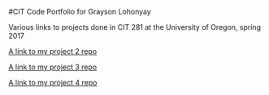 #CIT Code Portfolio for Grayson Lohonyay

Various links to projects done in CIT 281 at the University of Oregon, spring 2017

[A link to my project 2 repo](https://uo-cit.github.io/p2-17S-graysonl/)

[A link to my project 3 repo](https://uo-cit.github.io/p3-17s-graysonl/)

[A link to my project 4 repo](https://uo-cit.github.io/p4-17s-graysonl/)
